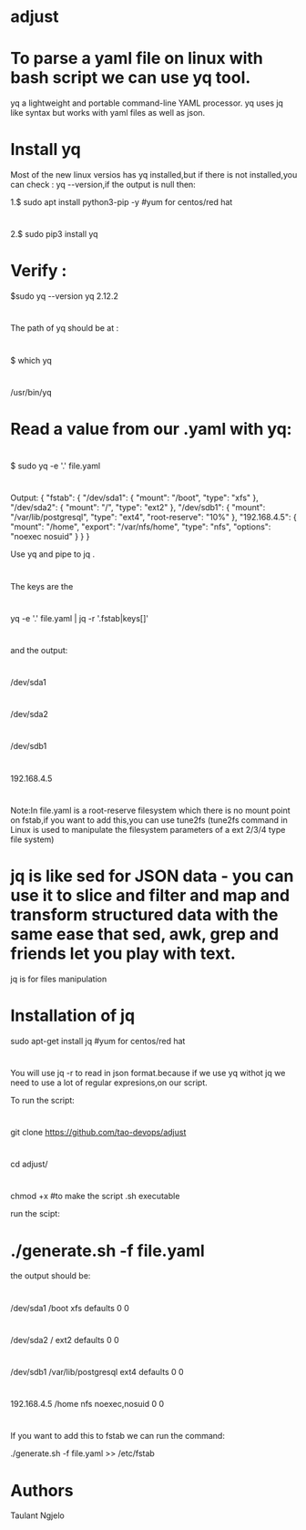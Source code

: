 # adjust
# To parse a yaml file on linux with bash script we can use  yq tool.
yq a lightweight and portable command-line YAML processor. yq uses jq like syntax but works with yaml files as well as json. 
 
# Install yq
Most of the new linux versios has yq installed,but if there is not installed,you can check : yq --version,if the output is null then:

1.$ sudo apt install python3-pip -y #yum for centos/red hat
#
2.$ sudo  pip3 install yq

# Verify :
$sudo  yq --version
yq 2.12.2
#
The path of yq should be at :
#
$ which yq
#
/usr/bin/yq

# Read a value from our .yaml with yq:
#
 $ sudo yq -e '.' file.yaml
 #
Output:
{
  "fstab": {
    "/dev/sda1": {
      "mount": "/boot",
      "type": "xfs"
    },
    "/dev/sda2": {
      "mount": "/",
      "type": "ext2"
    },
    "/dev/sdb1": {
      "mount": "/var/lib/postgresql",
      "type": "ext4",
      "root-reserve": "10%"
    },
    "192.168.4.5": {
      "mount": "/home",
      "export": "/var/nfs/home",
      "type": "nfs",
      "options": "noexec nosuid"
    }
  }
}


Use yq and pipe to jq .
#
The keys are the 
#
yq -e '.' file.yaml  | jq -r '.fstab|keys[]'
#
and the output:
#
/dev/sda1
#
/dev/sda2
#
/dev/sdb1
#
192.168.4.5

#
Note:In file.yaml is  a root-reserve filesystem which there is no mount point on fstab,if you want to add this,you can use tune2fs (tune2fs command in Linux is used to manipulate the filesystem parameters of a ext 2/3/4 type file system)
 
 
# jq is like sed for JSON data - you can use it to slice and filter and map and transform structured data with the same ease that sed, awk, grep and friends let you play with text.
jq is for files manipulation

# Installation of jq

sudo apt-get install jq #yum for centos/red hat
#
You will use jq -r to read in json format.because if we use yq withot jq we need to use a lot of regular expresions,on our script.

To run the script:
#
git clone https://github.com/tao-devops/adjust
#
cd adjust/
#
chmod +x #to make the script .sh executable

run the scipt:
 # ./generate.sh -f file.yaml
the output should be:
#
/dev/sda1        /boot   xfs     defaults        0       0 
#
/dev/sda2        /       ext2    defaults        0       0 
#
/dev/sdb1        /var/lib/postgresql     ext4    defaults        0       0
#
192.168.4.5      /home   nfs     noexec,nosuid   0       0
#
If you  want to add this to fstab we can run the command:

./generate.sh -f file.yaml >> /etc/fstab

# Authors
Taulant Ngjelo











